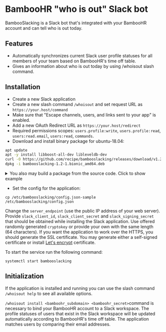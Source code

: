 BambooHR "who is out" Slack bot  
==

BambooSlacking is a Slack bot that's integrated with your BambooHR account 
and can tell who is out today.

Features
--

* Automatically synchronizes current Slack user profile statuses 
for all members of your team based on BambooHR's time off table.
* Gives an information about who is out today by using /whoisout slash command. 

Installation
--

* Create a new Slack application
* Create a new slash command `/whoisout` and set request URL as `https://your.host/command`
* Make sure that "Escape channels, users, and links sent to your app" is enabled.
* Add a new OAuth Redirect URL as `https://your.host/redirect`
* Required permissions scopes: `users.profile:write`, 
`users.profile:read`, 
`users:read.email`,
`users:read`, 
`commands`.
* Download and install binary package for ubuntu-18.04: 

```bash
apt update
apt -y install libboost-all-dev libleveldb-dev
curl -O https://github.com/recipe/bambooslacking/releases/download/v1.2/bambooslacking-1.2-1.bionic_amd64.deb
dpkg -i bambooslacking-1.2-1.bionic_amd64.deb
```

<details><summary>You also may build a package from the source code. Click to show example</summary>
<p>

Build and run a docker container
```bash
git clone https://github.com/recipe/bambooslacking.git
cd bambooslacking
docker build -t bambooslacking:latest . 
export WORKDIR=/usr/src/bambooslacking
docker run -it --rm --name builder -w "$WORKDIR" -v "$(pwd)":"$WORKDIR" --tmpfs /tmp bambooslacking /bin/bash
```
Execute the following inside the container:
```bash
rm -fr build && mkdir -p build/release
cd build/release
cmake ../..
make
cd ../..
# build the package
./deb/build.sh
# to install the package
PKG=$(ls ./build/bambooslacking*.deb)
dpkg -i "$PKG"
```
</p>
</details>

* Set the config for the application:
```
cp /etc/bambooslacking/config.json-sample /etc/bambooslacking/config.json
```

Change the `server_endpoint` (use the public IP address of your web server).
Provide `slack_client_id`, `slack_client_secret` and `slack_signing_secret` that 
should be obtained while installing the Slack application. 
Use offered randomly generated `cryptokey` or provide your own with the same length (64 characters).
If you want the application to work over the HTTPS, you should generate the SSL certificate.
You may generate either a self-signed certificate or install [Let's encrypt](https://letsencrypt.org/) certificate.

To start the service run the following command:
```
systemctl start bambooslacking
```

Initialization
--
If the application is installed and running you can use the slash command 
`/whoisout help` to see all available options.
 
`/whoisout install <bamboohr_subdomain> <bamboohr_secret>`command is necessary to bind your 
BambooHR account to a Slack workspace. The profile statuses of users that exist in the Slack workspace 
will be updated automatically according to BambooHR's time off table. 
The application matches users by comparing their email addresses.

